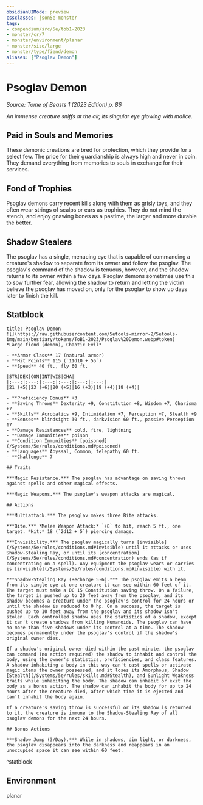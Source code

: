 ```yaml
---
obsidianUIMode: preview
cssclasses: json5e-monster
tags:
- compendium/src/5e/tob1-2023
- monster/cr/7
- monster/environment/planar
- monster/size/large
- monster/type/fiend/demon
aliases: ["Psoglav Demon"]
---
```

# Psoglav Demon
*Source: Tome of Beasts 1 (2023 Edition) p. 86*  

*An immense creature sniffs at the air, its singular eye glowing with malice.*

## Paid in Souls and Memories

These demonic creations are bred for protection, which they provide for a select few. The price for their guardianship is always high and never in coin. They demand everything from memories to souls in exchange for their services.

## Fond of Trophies

Psoglav demons carry recent kills along with them as grisly toys, and they often wear strings of scalps or ears as trophies. They do not mind the stench, and enjoy gnawing bones as a pastime, the larger and more durable the better.

## Shadow Stealers

The psoglav has a single, menacing eye that is capable of commanding a creature's shadow to separate from its owner and follow the psoglav. The psoglav's command of the shadow is tenuous, however, and the shadow returns to its owner within a few days. Psoglav demons sometimes use this to sow further fear, allowing the shadow to return and letting the victim believe the psoglav has moved on, only for the psoglav to show up days later to finish the kill.

## Statblock

```ad-statblock
title: Psoglav Demon
![](https://raw.githubusercontent.com/5etools-mirror-2/5etools-img/main/bestiary/tokens/ToB1-2023/Psoglav%20Demon.webp#token)
*Large fiend (demon), Chaotic Evil*

- **Armor Class** 17 (natural armor)
- **Hit Points** 115 (`11d10 + 55`)
- **Speed** 40 ft., fly 60 ft.

|STR|DEX|CON|INT|WIS|CHA|
|:---:|:---:|:---:|:---:|:---:|:---:|
|21 (+5)|23 (+6)|20 (+5)|16 (+3)|19 (+4)|18 (+4)|

- **Proficiency Bonus** +3
- **Saving Throws** Dexterity +9, Constitution +8, Wisdom +7, Charisma +7
- **Skills** Acrobatics +9, Intimidation +7, Perception +7, Stealth +9
- **Senses** blindsight 30 ft., darkvision 60 ft., passive Perception 17
- **Damage Resistances** cold, fire, lightning
- **Damage Immunities** poison
- **Condition Immunities** [poisoned](/Systems/5e/rules/conditions.md#poisoned)
- **Languages** Abyssal, Common, telepathy 60 ft.
- **Challenge** 7

## Traits

***Magic Resistance.*** The psoglav has advantage on saving throws against spells and other magical effects.

***Magic Weapons.*** The psoglav's weapon attacks are magical.

## Actions

***Multiattack.*** The psoglav makes three Bite attacks.

***Bite.*** *Melee Weapon Attack:* `+8` to hit, reach 5 ft., one target. *Hit:* 18 (`2d12 + 5`) piercing damage.

***Invisibility.*** The psoglav magically turns [invisible](/Systems/5e/rules/conditions.md#invisible) until it attacks or uses Shadow-Stealing Ray, or until its [concentration](/Systems/5e/rules/conditions.md#concentration) ends (as if concentrating on a spell). Any equipment the psoglav wears or carries is [invisible](/Systems/5e/rules/conditions.md#invisible) with it.

***Shadow-Stealing Ray (Recharge 5-6).*** The psoglav emits a beam from its single eye at one creature it can see within 60 feet of it. The target must make a DC 15 Constitution saving throw. On a failure, the target is pushed up to 20 feet away from the psoglav, and its shadow becomes a creature under the psoglav's control for 24 hours or until the shadow is reduced to 0 hp. On a success, the target is pushed up to 10 feet away from the psoglav and its shadow isn't stolen. Each controlled shadow uses the statistics of a shadow, except it can't create shadows from killing Humanoids. The psoglav can have no more than five shadows under its control at a time. The shadow becomes permanently under the psoglav's control if the shadow's original owner dies.

If a shadow's original owner died within the past minute, the psoglav can command (no action required) the shadow to inhabit and control the body, using the owner's statistics, proficiencies, and class features. A shadow inhabiting a body in this way can't cast spells or activate magic items the owner possessed, and it loses its Amorphous, Shadow [Stealth](/Systems/5e/rules/skills.md#Stealth), and Sunlight Weakness traits while inhabiting the body. The shadow can inhabit or exit the body as a bonus action. The shadow can inhabit the body for up to 24 hours after the creature died, after which time it is ejected and can't inhabit the body again.

If a creature's saving throw is successful or its shadow is returned to it, the creature is immune to the Shadow-Stealing Ray of all psoglav demons for the next 24 hours.

## Bonus Actions

***Shadow Jump (3/Day).*** While in shadows, dim light, or darkness, the psoglav disappears into the darkness and reappears in an unoccupied space it can see within 60 feet.
```
^statblock

## Environment

planar